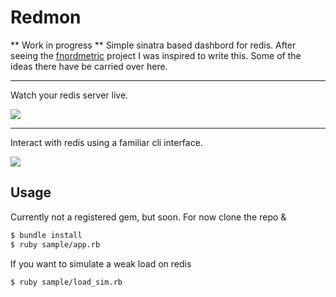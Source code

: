 # Redmon

** Work in progress **
Simple sinatra based dashbord for redis.  After seeing the [fnordmetric](https://github.com/paulasmuth/fnordmetric)
project I was inspired to write this.  Some of the ideas there have be carried over here.

----

Watch your redis server live.

![](http://dl.dropbox.com/u/27525257/dashboard.png)

----

Interact with redis using a familiar cli interface.

![](http://dl.dropbox.com/u/27525257/cli.png)

## Usage
Currently not a registered gem, but soon.  For now clone the repo &

```bash
$ bundle install
$ ruby sample/app.rb
```

If you want to simulate a weak load on redis

```bash
$ ruby sample/load_sim.rb
```